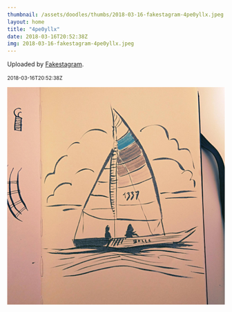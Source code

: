 ```yaml
---
thumbnail: /assets/doodles/thumbs/2018-03-16-fakestagram-4pe0yllx.jpeg
layout: home
title: "4pe0yllx"
date: 2018-03-16T20:52:38Z
img: 2018-03-16-fakestagram-4pe0yllx.jpeg
---
```


Uploaded by [Fakestagram](https://github.com/opyate/fakestagram).

<small>2018-03-16T20:52:38Z</small>

![Uploaded by Fakestagram](/assets/doodles/original/2018-03-16-fakestagram-4pe0yllx.jpeg)

